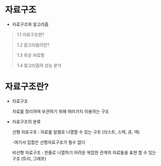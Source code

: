 # 자료구조
- 자료구조와 알고리즘
> 1.1 자료구조란?
> 
> 1.2 알고리즘이란?
> 
> 1.3 추상 자료형
> 
> 1.4 알고리즘의 성능 분석
> 

# 자료구조란?
- 자료구조
  
   자료를 정리하여 보관하기 위해 여러가지 이용하는 구조


- 자료구조의 분류

   선형 자료구조 : 자료를 일렬로 나열할 수 있는 구조 (리스트, 스택, 큐, 덱)

     -여기서 집합은 선형자료구조가 될수 없다

   비선형 자료구조 : 한줄로 나열하기 어려운 복잡한 관계의 자료들을 표현 할 수 있는 구조 (트리, 그래프)
 

